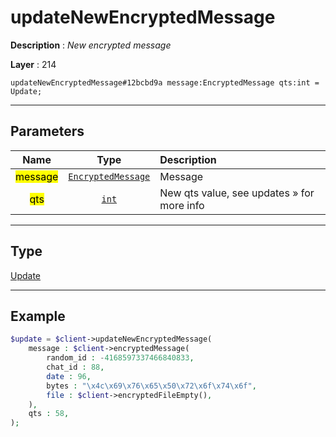 # updateNewEncryptedMessage

**Description** : *New encrypted message*

**Layer** : 214

```tl
updateNewEncryptedMessage#12bcbd9a message:EncryptedMessage qts:int = Update;
```

---

## Parameters

| Name | Type | Description |
| :---: | :---: | :--- |
| <mark>message</mark> | [`EncryptedMessage`](type/EncryptedMessage) | Message |
| <mark>qts</mark> | [`int`](type/int) | New qts value, see updates » for more info |

---

## Type

[Update](type/Update)

---

## Example

```php
$update = $client->updateNewEncryptedMessage(
	message : $client->encryptedMessage(
		random_id : -4168597337466840833,
		chat_id : 88,
		date : 96,
		bytes : "\x4c\x69\x76\x65\x50\x72\x6f\x74\x6f",
		file : $client->encryptedFileEmpty(),
	),
	qts : 58,
);
```
